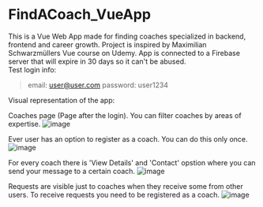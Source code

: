 # FindACoach_VueApp
This is a Vue Web App made for finding coaches specialized in backend, frontend and career growth. Project is inspired by Maximilian Schwarzmüllers Vue course on Udemy.
App is connected to a Firebase server that will expire in 30 days so it can't be abused.
<br>Test login info:<br>
  > email: user@user.com
  > password: user1234
  

Visual representation of the app:

Coaches page (Page after the login). You can filter coaches by areas of expertise.
![image](https://user-images.githubusercontent.com/69120028/112987216-c30a8080-9162-11eb-9191-1daece7072d1.png)

Ever user has an option to register as a coach. You can do this only once.
![image](https://user-images.githubusercontent.com/69120028/112987268-cf8ed900-9162-11eb-9ff4-d46d89e80c0b.png)

For every coach there is 'View Details' and 'Contact' opstion where you can send your message to a certain coach.
![image](https://user-images.githubusercontent.com/69120028/112987352-e9c8b700-9162-11eb-9b98-35191a344860.png)

Requests are visible just to coaches when they receive some from other users. To receive requests you need to be registered as a coach.
![image](https://user-images.githubusercontent.com/69120028/112987572-285e7180-9163-11eb-8798-303f7b31ec5b.png)

